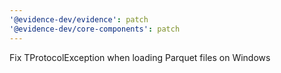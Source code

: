 ```yaml
---
'@evidence-dev/evidence': patch
'@evidence-dev/core-components': patch
---
```


Fix TProtocolException when loading Parquet files on Windows
